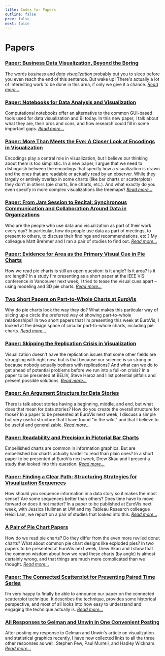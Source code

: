 ```yaml
---
title: Index for Papers
outline: false
prev: false
next: false
---
```


# Papers

### <a href="/blog/2024/paper-business-data-vis-beyond-boring">Paper: Business Data Visualization, Beyond the Boring</a>
The words _business_ and _data visualization_ probably put you to sleep before you even reach the end of this sentence. But wake up! There's actually a lot of interesting work to be done in this area, if only we give it a chance. _<a href="/blog/2024/paper-business-data-vis-beyond-boring">Read more…</a>_

### <a href="/blog/2023/paper-notebooks-for-data-analysis-and-visualization">Paper: Notebooks for Data Analysis and Visualization</a>
Computational notebooks offer an alternative to the common GUI-based tools used for data visualization and BI today. In this new paper, I talk about what they are, their pros and cons, and how research could fill in some important gaps. _<a href="/blog/2023/paper-notebooks-for-data-analysis-and-visualization">Read more…</a>_

### <a href="/blog/2022/paper-more-than-meets-the-eye-a-closer-look-at-encodings-in-visualization">Paper: More Than Meets the Eye: A Closer Look at Encodings in Visualization</a>
Encodings play a central role in visualization, but I believe our thinking about them is too simplistic. In a new paper, I argue that we need to distinguish between the encodings that specify how a visualization is drawn and the ones that are readable or actually read by an observer. While they largely or entirely overlap in some charts (like bar charts or scatterplots) they don't in others (pie charts, line charts, etc.). And what exactly do you even specify in more complex visualizations like treemaps? _<a href="/blog/2022/paper-more-than-meets-the-eye-a-closer-look-at-encodings-in-visualization">Read more…</a>_

### <a href="/blog/2021/paper-from-jam-session-to-recital-synchronous-communication-and-collaboration-around-data-in-organizations">Paper: From Jam Session to Recital: Synchronous Communication and Collaboration Around Data in Organizations</a>
Who are the people who use data and visualization as part of their work every day? In particular, how do people use data as part of meetings, to present to others, to discuss their findings and recommendations, etc.? My colleague Matt Brehmer and I ran a pair of studies to find out. _<a href="/blog/2021/paper-from-jam-session-to-recital-synchronous-communication-and-collaboration-around-data-in-organizations">Read more…</a>_

### <a href="/blog/2019/paper-evidence-for-area-as-the-primary-visual-cue-in-pie-charts">Paper: Evidence for Area as the Primary Visual Cue in Pie Charts</a>
How we read pie charts is still an open question: is it angle? Is it area? Is it arc length? In a study I'm presenting as a short paper at the IEEE VIS conference in Vancouver next week, I tried to tease the visual cues apart – using modeling and 3D pie charts. _<a href="/blog/2019/paper-evidence-for-area-as-the-primary-visual-cue-in-pie-charts">Read more…</a>_

### <a href="/blog/2019/two-short-papers-on-part-to-whole-charts-at-eurovis">Two Short Papers on Part-to-Whole Charts at EuroVis</a>
Why do pie charts look the way they do? What makes this particular way of slicing up a circle the preferred way of showing part-to-whole relationships? In two short papers that I’m presenting this week at EuroVis, I looked at the design space of circular part-to-whole charts, including pie charts. _<a href="/blog/2019/two-short-papers-on-part-to-whole-charts-at-eurovis">Read more…</a>_

### <a href="/blog/2018/skipping-the-replication-crisis-in-visualization">Paper: Skipping the Replication Crisis in Visualization</a>
Visualization doesn't have the replication issues that some other fields are struggling with right now, but is that because our science is so strong or because nobody actually bothers with replications? And what can we do to get ahead of potential problems before we run into a full-on crisis? In a paper to be presented at BELIV, Steve Haroz and I list potential pitfalls and present possible solutions. _<a href="/blog/2018/skipping-the-replication-crisis-in-visualization">Read more…</a>_

### <a href="/blog/2017/paper-an-argument-structure-for-data-stories">Paper: An Argument Structure for Data Stories</a>
There is talk about stories having a beginning, middle, and end, but what does that mean for data stories? How do you create the overall structure for those? In a paper to be presented at EuroVis next week, I discuss a simple but very useful structure that I have found "in the wild," and that I believe to be useful and generalizable. _<a href="/blog/2017/paper-an-argument-structure-for-data-stories">Read more…</a>_

### <a href="/blog/2017/paper-readability-and-precision-in-pictorial-bar-charts">Paper: Readability and Precision in Pictorial Bar Charts</a>
Embellished charts are common in information graphics. But are embellished bar charts actually harder to read than plain ones? In a short paper to be presented at EuroVis next week, Drew Skau and I present a study that looked into this question. _<a href="/blog/2017/paper-readability-and-precision-in-pictorial-bar-charts">Read more…</a>_

### <a href="/blog/2017/paper-finding-a-clear-path-structuring-strategies-for-visualization-sequences">Paper: Finding a Clear Path: Structuring Strategies for Visualization Sequences</a>
How should you sequence information in a data story so it makes the most sense? Are some sequences better than others? Does time have to move forward or does it not matter? In a paper to be published at EuroVis next week, with Jessica Hullman at UW and my Tableau Research colleague Heidi Lam, we report on a pair of studies that looked into this. _<a href="/blog/2017/paper-finding-a-clear-path-structuring-strategies-for-visualization-sequences">Read more…</a>_

### <a href="/blog/2016/a-pair-of-pie-chart-papers">A Pair of Pie Chart Papers</a>
How do we read pie charts? Do they differ from the even more reviled donut charts? What about common pie chart designs like exploded pies? In two papers to be presented at EuroVis next week, Drew Skau and I show that the common wisdom about how we read these charts (by angle) is almost certainly wrong, and that things are much more complicated than we thought. _<a href="/blog/2016/a-pair-of-pie-chart-papers">Read more…</a>_

### <a href="/blog/2015/the-connected-scatterplot-for-presenting-paired-time-series">Paper: The Connected Scatterplot for Presenting Paired Time Series</a>
I’m very happy to finally be able to announce our paper on the connected scatterplot technique. It describes the technique, provides some historical perspective, and most of all looks into how easy to understand and engaging the technique actually is. _<a href="/blog/2015/the-connected-scatterplot-for-presenting-paired-time-series">Read more…</a>_

### <a href="/blog/2012/responses-gelman-unwin-convenient-posting">All Responses to Gelman and Unwin in One Convenient Posting</a>
After posting my response to Gelman and Unwin's article on visualization and statistical graphics recently, I have now collected links to all the three other responses as well: Stephen Few, Paul Murrell, and Hadley Wickham. _<a href="/blog/2012/responses-gelman-unwin-convenient-posting">Read more…</a>_

